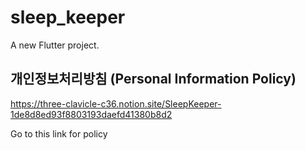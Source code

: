 # sleep_keeper

A new Flutter project.

## 개인정보처리방침 (Personal Information Policy)

https://three-clavicle-c36.notion.site/SleepKeeper-1de8d8ed93f8803193daefd41380b8d2

Go to this link for policy
